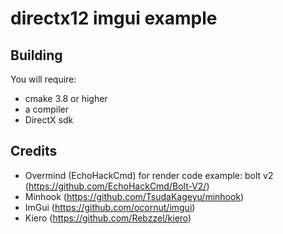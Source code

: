 # directx12 imgui example
## Building
You will require:
* cmake 3.8 or higher
* a compiler
* DirectX sdk

## Credits
* Overmind (EchoHackCmd) for render code example: bolt v2 (https://github.com/EchoHackCmd/Bolt-V2/)
* Minhook (https://github.com/TsudaKageyu/minhook)
* ImGui (https://github.com/ocornut/imgui)
* Kiero (https://github.com/Rebzzel/kiero)
